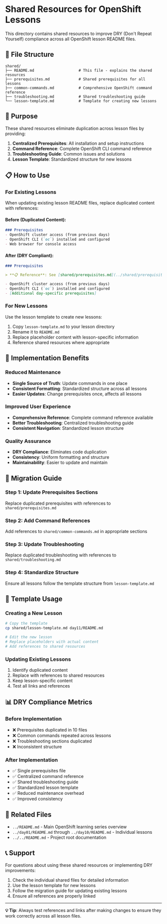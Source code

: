 # Shared Resources for OpenShift Lessons

This directory contains shared resources to improve DRY (Don't Repeat Yourself) compliance across all OpenShift lesson README files.

## 📁 File Structure

```
shared/
├── README.md                    # This file - explains the shared resources
├── prerequisites.md             # Shared prerequisites for all lessons
├── common-commands.md           # Comprehensive OpenShift command reference
├── troubleshooting.md           # Shared troubleshooting guide
└── lesson-template.md           # Template for creating new lessons
```

## 🎯 Purpose

These shared resources eliminate duplication across lesson files by providing:

1. **Centralized Prerequisites**: All installation and setup instructions
2. **Command Reference**: Complete OpenShift CLI command reference
3. **Troubleshooting Guide**: Common issues and solutions
4. **Lesson Template**: Standardized structure for new lessons

## 📋 How to Use

### For Existing Lessons

When updating existing lesson README files, replace duplicated content with references:

#### Before (Duplicated Content):
```markdown
### Prerequisites
- OpenShift cluster access (from previous days)
- OpenShift CLI (`oc`) installed and configured
- Web browser for console access
```

#### After (DRY Compliant):
```markdown
### Prerequisites

> **📋 Reference**: See [shared/prerequisites.md](../shared/prerequisites.md) for detailed prerequisites and installation instructions.

- OpenShift cluster access (from previous days)
- OpenShift CLI (`oc`) installed and configured
- [Additional day-specific prerequisites]
```

### For New Lessons

Use the lesson template to create new lessons:

1. Copy `lesson-template.md` to your lesson directory
2. Rename it to `README.md`
3. Replace placeholder content with lesson-specific information
4. Reference shared resources where appropriate

## 🔧 Implementation Benefits

### Reduced Maintenance
- **Single Source of Truth**: Update commands in one place
- **Consistent Formatting**: Standardized structure across all lessons
- **Easier Updates**: Change prerequisites once, affects all lessons

### Improved User Experience
- **Comprehensive Reference**: Complete command reference available
- **Better Troubleshooting**: Centralized troubleshooting guide
- **Consistent Navigation**: Standardized lesson structure

### Quality Assurance
- **DRY Compliance**: Eliminates code duplication
- **Consistency**: Uniform formatting and structure
- **Maintainability**: Easier to update and maintain

## 📝 Migration Guide

### Step 1: Update Prerequisites Sections
Replace duplicated prerequisites with references to `shared/prerequisites.md`

### Step 2: Add Command References
Add references to `shared/common-commands.md` in appropriate sections

### Step 3: Update Troubleshooting
Replace duplicated troubleshooting with references to `shared/troubleshooting.md`

### Step 4: Standardize Structure
Ensure all lessons follow the template structure from `lesson-template.md`

## 🎨 Template Usage

### Creating a New Lesson
```bash
# Copy the template
cp shared/lesson-template.md day11/README.md

# Edit the new lesson
# Replace placeholders with actual content
# Add references to shared resources
```

### Updating Existing Lessons
1. Identify duplicated content
2. Replace with references to shared resources
3. Keep lesson-specific content
4. Test all links and references

## 📊 DRY Compliance Metrics

### Before Implementation
- ❌ Prerequisites duplicated in 10 files
- ❌ Common commands repeated across lessons
- ❌ Troubleshooting sections duplicated
- ❌ Inconsistent structure

### After Implementation
- ✅ Single prerequisites file
- ✅ Centralized command reference
- ✅ Shared troubleshooting guide
- ✅ Standardized lesson template
- ✅ Reduced maintenance overhead
- ✅ Improved consistency

## 🔗 Related Files

- `../README.md` - Main OpenShift learning series overview
- `../day01/README.md` through `../day10/README.md` - Individual lessons
- `../../README.md` - Project root documentation

## 📞 Support

For questions about using these shared resources or implementing DRY improvements:

1. Check the individual shared files for detailed information
2. Use the lesson template for new lessons
3. Follow the migration guide for updating existing lessons
4. Ensure all references are properly linked

---

**💡 Tip**: Always test references and links after making changes to ensure they work correctly across all lesson files. 